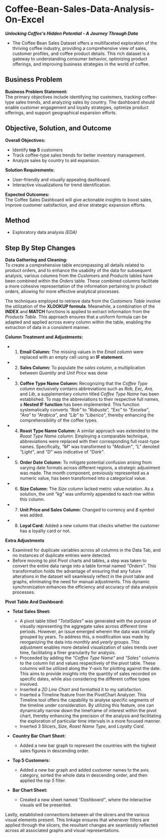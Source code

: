 
# Coffee-Bean-Sales-Data-Analysis-On-Excel
_**Unlocking Coffee's Hidden Potential - A Journey Through Data**_
- The Coffee Bean Sales Dataset offers a multifaceted exploration of the thriving coffee industry, providing a comprehensive view of sales, customer profiles, and coffee product details. This rich dataset is a gateway to understanding consumer behavior, optimizing product offerings, and improving business strategies in the world of coffee.

## Business Problem
**Business Problem Statement:** <br>
The primary objectives include identifying top customers, tracking coffee-type sales trends, and analyzing sales by country. The dashboard should enable customer engagement and loyalty strategies, optimize product offerings, and support geographical expansion efforts.

## Objective, Solution, and Outcome
**Overall Objectives:** <br>
- Identify **top 5** customers
- Track coffee-type sales trends for better inventory management.
- Analyze sales by country to aid expansion.

**Solution Requirements:** <br>
- User-friendly and visually appealing dashboard.
- Interactive visualizations for trend identification.

**Expected Outcomes:** <br>
The Coffee Sales Dashboard will give actionable insights to boost sales, improve customer satisfaction, and drive strategic expansion efforts.

## Method
- Exploratory data analysis _(EDA)_
  
## Step By Step Changes

**Data Gathering and Cleaning:**<br>
To create a comprehensive table encompassing all details related to product orders, and to enhance the usability of the data for subsequent analysis, various columns from the _Customers_ and _Products_ tables have been combined within the _Orders_ table. These combined columns facilitate a more cohesive representation of the information pertaining to product orders, allowing for more effective analytical processes.

The techniques employed to retrieve data from the _Customers Table_ involve the utilization of the **XLOOKUP formula**. Meanwhile, a combination of the **INDEX** and **MATCH** functions is applied to extract information from the _Products Table_. This approach ensures that a uniform formula can be adapted and applied across every column within the table, enabling the extraction of data in a consistent manner.

**Column Treatment and Adjustments:**
- 1.	**Email Column:** The missing values in the _Email column_ were replaced with an empty cell using an **IF statement**.
- 2.	**Sales Column:** To populate the _sales column_, a multiplication between _Quantity_ and _Unit Price_ was done
- 3.	**Coffee Type Name Column:** Recognizing that the _Coffee Type column_ exclusively contains abbreviations such as _Rob, Exc, Ara,_ and _Lib_, a supplementary column titled _Coffee Type Name_ has been established. To map the abbreviations to their respective full names, a **Nested IF function** has been implemented. This function systematically converts _"Rob"_ to _"Robusta", "Exc"_ to _"Excelsa"_, _"Ara"_ to _"Arabica"_, and _"Lib"_ to _"Liberica"_, thereby enhancing the comprehensibility of the coffee types.
- 4.	**Roast Type Name Column:** A similar approach was extended to the _Roast Type Name column._ Employing a comparable technique, abbreviations were replaced with their corresponding full roast-type names. Specifically, _"M"_ was transformed to _"Medium"_, _"L"_ denoted _"Light"_, and _"D"_ was indicative of _"Dark"_.
- 5.	**Order Date Column:** To mitigate potential confusion arising from varying date formats across different regions, a strategic adjustment was made. The month component, previously represented as a numeric value, has been transformed into a categorical value.
- 6.	**Size Column:** The _Size column_ lacked metric value notation. As a solution, the unit _"kg"_ was uniformly appended to each row within this column.
- 7.	**Unit Price and Sales Column:** Changed to currency and _$_ symbol was added.
- 8.	**Loyal Card:** Added a new column that checks whether the customer has a loyalty card or not.

**Extra Adjustments**
- Examined for duplicate variables across all columns in the Data Tab, and no instances of duplicate entries were detected. 
- Before moving to plot Pivot charts and tables, a step was taken to convert the entire data range into a table format named _“Orders”_. This transformation holds the advantage of ensuring that any future alterations in the dataset will seamlessly reflect in the pivot table and graphs, eliminating the need for manual adjustments. This dynamic synchronization enhances the efficiency and accuracy of data analysis processes.

**Pivot Table And Dashboard:**
- **Total Sales Sheet:**
  - A pivot table titled _"TotalSales"_ was generated with the purpose of visually representing the aggregate sales across different time periods. However, an issue emerged wherein the data was initially grouped by years. To address this, a modification was made by reorganizing the data into _monthly_ and _yearly_ groups. This adjustment enables more detailed visualization of sales trends over time, facilitating a finer granularity for analysis.
  - Proceeded by adding the _"Coffee Type Name"_ and _"Sales"_ columns to the column list and values respectively of the pivot table. These columns will be utilized along the _Y-axis_ for plotting against the date. This aims to provide insights into the quantity of sales recorded on specific dates, while also considering the different coffee types involved. 
  - Inserted a _2D Line Chart_ and formatted it to my satisfaction.
  - Inserted a Timeline feature from the PivotChart Analyzer. This Timeline tool offers the capability to analyse specific segments of the timeline under consideration. By utilizing this feature, one can dynamically narrow down the timeframe of interest within the pivot chart, thereby enhancing the precision of the analysis and facilitating the exploration of particular time intervals in a more focused manner.
  - Inserted 3 Slicers, _Size, Roast Name Type,_ and _Loyalty Card_.

- **Country Bar Chart Sheet:**
  - Added a new bar graph to represent the countries with the highest sales figures in descending order.
- **Top 5 Customers:**
  - Added a new bar graph and added customer names to the axis category, sorted the whole data in descending order, and then applied the _top 5_ filter.
- **Bar Chart Sheet:**
  - Created a new sheet named _“Dashboard”_, where the interactive visuals will be presented.

Lastly, established connections between all the slicers and the various visual elements present. This linkage ensures that whenever filters are applied through the slicers, the resultant changes are seamlessly reflected across all associated graphs and visual representations.
